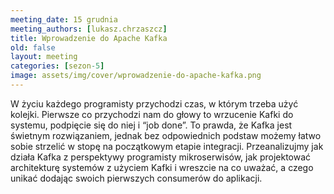 ```yaml
---
meeting_date: 15 grudnia
meeting_authors: [lukasz.chrzaszcz]
title: Wprowadzenie do Apache Kafka
old: false
layout: meeting
categories: [sezon-5]
image: assets/img/cover/wprowadzenie-do-apache-kafka.png
---
```


W życiu każdego programisty przychodzi czas, w którym trzeba użyć kolejki. Pierwsze co przychodzi nam do głowy to wrzucenie Kafki do systemu, podpięcie się do niej i “job done”. To prawda, że Kafka jest świetnym rozwiązaniem, jednak bez odpowiednich podstaw możemy łatwo sobie strzelić w stopę na początkowym etapie integracji. Przeanalizujmy jak działa Kafka z perspektywy programisty mikroserwisów, jak projektować architekturę systemów z użyciem Kafki i wreszcie na co uważać, a czego unikać dodając swoich pierwszych consumerów do aplikacji.
